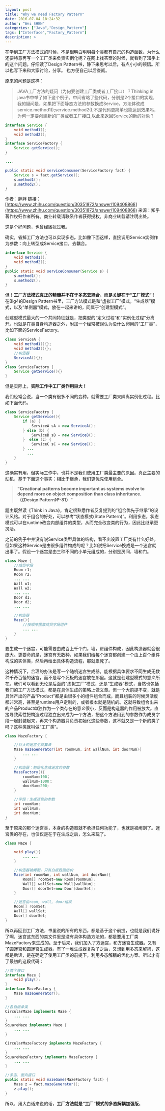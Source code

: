 ```yaml
---
layout: post
title: "Why we need Factory Pattern"
date: 2016-07-04 18:24:32
author: "Wei SHEN"
categories: ["Java","Design_Pattern"]
tags: ["Interface","Factory_Pattern"]
description: >
---
```


在学到工厂方法模式的时候，不是很明白明明每个类都有自己的构造函数，为什么还要特意再写一个工厂类来负责实例化呢？在网上找答案的时候，就看到了知乎上的这个问题。仔细读了Design Pattern书，静下来思考以后，有点小小的顿悟。所以也写下来和大家讨论，分享。 也方便自己以后查阅。

原来的问题是这样：
> JAVA工厂方法的疑问（为何要创建工厂类或者工厂接口）？Thinking in java书中举了如下这个例子。中间省略了些代码，分别是2个接口的实现，我的疑问是，如果把下面静态方法的参数换成Service。方法体改成service.method1();service.method2();不是代码更简单也能达到效果吗，为何一定要创建新的厂类或者工厂接口,以此来返回Service的新的对象？
```java
interface Service {
    void method1();
    void method2();
}
interface ServiceFactory {
    Service getService();
}

....

public static void serviceConsumer(ServiceFactory fact) {
    Service s = fact.getService();
    s.method1();
    s.method2();
}
```


作者：胖胖
链接：[https://www.zhihu.com/question/30351872/answer/109408868](https://www.zhihu.com/question/30351872/answer/109408868)
来源：知乎
著作权归作者所有。商业转载请联系作者获得授权，非商业转载请注明出处。

这是个好问题，也曾经困扰过我。

确实，省掉工厂方法也可以实现多态。比如像下面这样，直接调用Service实例作为参数：向上转型成Service接口，去耦合。
```java
interface Service {
    void method1();
    void method2();
}
public static void serviceConsumer(Service s) {
    s.method1();
    s.method2();
}
```

但！**工厂方法模式真正的精髓并不在于多态去耦合，而是关键在于“工厂模式”！** 在Big4的Design Pattern书里，工厂方法模式是和“虚拟工厂”模式，“生成器”模式，以及“单例器”模式，放在一起来讲的，同属于“创建型模式”。

创建型模式最大的一个共同特征就是，把类型的“定义过程”和“实例化过程”分离开。也就是在类自身构造器之外，附加一个经常被误认为没什么卵用的“工厂类”，比如下面的ServiceFactory。
```java
class ServiceA {
    void method1(){};
    void method2(){};
    //构造器
    ServiceA(){};
}
class ServiceFactory {
    Service getService(){}
}
```

但是实际上，**实际工作中工厂类作用巨大！**

我们经常会说，当一个类有很多不同的变种，就需要工厂类来隔离实例化过程。比如下面代码，
```java
class ServiceFacotry {
    Service getService(){
        if (a) {
            ServiceA sA = new ServiceA();
        } else (b) {
            ServiceB sB = new ServiceB();
        }  else (c) {
            ServiceC sC = new ServiceC();
        } ...
          ...
    }
}
```

这确实有用，但实际工作中，也并不是我们使用工厂类最主要的原因。真正主要的动机，基于下面这个事实：相比于继承，我们更优先使用组合。
> **"Creational patterns become important as systems evolve to depend more on object composition than class inheritance.（《Design Pattern》P-81）"**

题主既然读《Think in Java》，肯定很熟悉作者反复提到的“组合优先于继承”的设计风格。对于组合的好处，可以参考“状态模式(State Pattern)”。利用多态，状态模式可以在runtime改变内部组件的类型，从而完全改变类的行为，因此比继承更灵活。

之前的例子中并没有说Service类型具体的结构，看不出设置工厂类有什么好处。但如果这种Service是由很多组件构成的呢？比如说把Service换成是一个迷宫就出事了。假设一个迷宫是由三种不同的小单元组成的，分别是房间，墙和门。
```java
class Maze {
    //成员字段
    Room r1;
    Room r2;
    ... ...
    Wall w1;
    Wall w2;
    ... ...
    Door d1;
    Door d2;
    ... ...

    //构造器
    Maze(){
        //按顺序摆放成员字段组件
        ... ...
    }
}
```

要生成一个迷宫，可能需要由成百上千个门，墙，房组件构成，因此构造器就会很庞大。更要命的是，迷宫有无数种，如果我们给每个迷宫都创建一个由上百个组件构成的实体类，然后再给出具体构造流程，那就累死了。

这种情况下，合理的办法是写一个随机迷宫生成器，能根据具体要求不同生成无数种千奇百怪的迷宫，而不是写个死板的迷宫放在那里。这就是创建型模式的意义所在。我们可以看到无论是后面的“虚拟工厂”模式，还是“生成器”模式，当然也包括我们的工厂方法模式，都是在具体生成的策略上做文章。但一个大前提不变，就是具体产出的产品“Product”都是由很多小的组件组合而成，而且组装的时候灵活度都非常高，甚至是runtime用户定制的，或者根本就是随机的。这就导致组合出来的产品Product单独作为一个类存在的意义很小，反而是构造器的作用被放大。直接导致索性把构造过程独立出来成为一个方法，把这个方法用到的参数作为成员字段一起封装起来，再来个构造器只负责初始化这些参数，这不就又是一个新的类了吗？这种类就叫做“工厂类”。
```java
class MazeFactory {

    //巨大的迷宫生成算法
    Maze mazeGenerator(int roomNum, int wallNum, int doorNum){
        ... ...
    }

    //构造器：初始化生成迷宫的参数
    MazeFactory(){
        roomNum=100；
        wallNum=1000；
        doorNum=200;
    }

    //字段：生成迷宫的参数
    int roomNum;
    int wallNum;
    int doorNum;
}
```

至于原来的那个迷宫类，本身的构造器就不承担任何功能了，也就是被阉割了。迷宫类的存在，也仅仅是在于在生成之后，怎么来玩了。
```java
class Maze {

    void play(){
        ... ...
    }

    //构造器被阉割，只有白板数据结构
    Maze(int roomNum, int wallNum, int doorNum){
        Room[] roomSet=new Room[roomNum];
        Wall[] wallSet=new Wall[wallNum];
        Door[] doorSet=new Door[doorSet];
    }

    //迷宫由room, wall, door组成
    Room[] roomSet;
    Wall[] wallSet;
    Door[] doorSet;
}
```

所以再回到工厂方法，书里说的所有的东西，都是基于这个前提，也就是我们说好了啊，迷宫这东西的类文件里是没有具体构造方法的，都是要用工厂类MazeFactory来生成的。至于后来，我们加入了方迷宫，和方迷宫生成器。又有了圆迷宫和圆迷宫生成器。有了一堆生成器复杂了之后，又想到用多态来解耦，这都是后话，是在确定了使用工厂类的前提下，利用多态解耦的优化方案。所以才有了最初的这段代码：
```java
//两个接口
interface Maze {
    void play();
}
interface MazeFactory {
    Maze mazeGenerator();
}

//各自继承类
CircularMaze implements Maze {
    ... ...
}
SquareMaze implements Maze {
    ... ...
}

CircularMazeFactory implements MazeFactory {
    ... ...
}
SquareMazeFactory implements MazeFactory {
    ... ...
}

//多态，面向接口
public static void mazeGame(MazeFactory fact) {
    Maze z = fact.mazeGenerator();
    z.play();
}
```

所以，用大白话来说的话，**工厂方法就是“工厂”模式的多态解耦加强版**。
